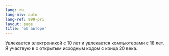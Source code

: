 ```yaml
---
lang: ru
lang-niv: auto
lang-ref: 999-pri
layout: page
title: 'об авторе'
---
```


Увлекается электроникой с 10 лет и увлекается компьютерами с 18 лет.
Я участвую в 	с открытым исходным кодом с конца 20 века.

